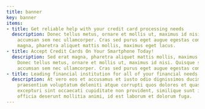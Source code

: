 ```yaml
---
title: banner
key: banner
items:
- title: Get reliable help with your credit card processing needs
  description: Donec tellus metus, ornare et mollis ut, maximus id nisi. Quisque scelerisque
    accumsan sem nec ullamcorper. Cras sed purus eget augue egestas commodo. Sed erat
    magna, pharetra aliquet mattis mollis, maximus eget lacus.
- title: Accept Credit Cards On Your Smartphone Today!
  description: Sed erat magna, pharetra aliquet mattis mollis, maximus eget lacus.
    Donec tellus metus, ornare et mollis ut, maximus id nisi. Quisque scelerisque
    accumsan sem nec ullamcorper. Cras sed purus eget augue egestas commodo.
- title: Leading financial institution for all of your financial needs
  description: At vero eos et accusamus et iusto odio dignissimos ducimus qui blanditiis
    praesentium voluptatum deleniti atque corrupti quos dolores et quas molestias
    excepturi sint occaecati cupiditate non provident, similique sunt in culpa qui
    officia deserunt mollitia animi, id est laborum et dolorum fuga.
---
```


